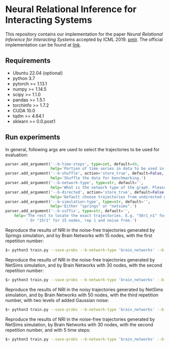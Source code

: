 # Neural Relational Inference for Interacting Systems

This repository contains our implementation for the paper *Neural Relational Inference for Interacting Systems* accepted by ICML 2019. [pmlr](https://proceedings.mlr.press/v80/kipf18a/kipf18a.pdf). The official implementation can be found at [link](https://github.com/ethanfetaya/NRI).

## Requirements

- Ubuntu 22.04 (optional)
- python 3.7
- pytorch >= 1.13.1
- numpy >= 1.14.5
- scipy >= 1.1.0
- pandas >= 1.5.1
- torchinfo >= 1.7.2
- CUDA 10.0
- tqdm >= 4.64.1
- sklearn >= 0.0.post1



## Run experiments

In general, following args are used to select the trajectories to be used for evaluation:

```python
parser.add_argument('--b-time-steps', type=int, default=49,
                    help='Portion of time series in data to be used in benchmarking. Min = 5, Max = 49')
parser.add_argument('--b-shuffle', action='store_true', default=False,
                    help='Shuffle the data for benchmarking.')
parser.add_argument('--b-network-type', type=str, default='',
                    help='What is the network type of the graph. Please choose from: "brain_networks", "chemical_reaction_networks_in_atmosphere", "food_webs", "gene_coexpression_networks", "gene_regulatory_networks", "intercellular_networks", "landscape_networks", "man-made_organic_reaction_networks", "reaction_networks_inside_living_organism", "social_networks", "vascular_networks".')
parser.add_argument('--b-directed', action='store_true', default=False,
                    help='Default choose trajectories from undirected graphs. Use default only when running experiments on trajectories with gene_coexpression_networks and landscape_networks.')
parser.add_argument('--b-simulation-type', type=str, default='',
                    help='Either "springs" or "netsims".')
parser.add_argument('--b-suffix', type=str, default='',
    help='The rest to locate the exact trajectories. E.g. "50r1_n1" for 50 nodes, rep 1 and noise level 1.'
         ' Or "15r1" for 15 nodes, rep 1 and noise free.')
```



Reproduce the results of NRI in the noise-free trajectories generated by Springs simulation, and by Brain Networks with 15 nodes, with the first repetition number:

```bash
$> python3 train.py --save-probs --b-network-type 'brain_networks' --b-directed --b-simulation-type 'springs' --b-suffix '15r1' --epochs 600 --b-shuffle
```

Reproduce the results of NRI in the noise-free trajectories generated by NetSims simulation, and by Brain Networks with 30 nodes, with the second repetition number:

```bash
$> python3 train.py --save-probs --b-network-type 'brain_networks' --b-directed --b-simulation-type 'netsims' --b-suffix '30r2' --epochs 600 --b-shuffle
```

Reproduce the results of NRI in the noisy trajectories generated by NetSims simulation, and by Brain Networks with 50 nodes, with the third repetition number, with two levels of added Gaussian noise:

```bash
$> python3 train.py --save-probs --b-network-type 'brain_networks' --b-directed --b-simulation-type 'netsims' --b-suffix '50r3_n2' --epochs 600
```

Reproduce the results of NRI in the noise-free trajectories generated by NetSims simulation, by Brain Networks with 30 nodes, with the second repetition number, and with 5 time steps:

```bash
$> python3 train.py --save-probs --b-network-type 'brain_networks' --b-directed --b-simulation-type 'netsims' --b-suffix '30r2' --epochs 600 --b-time-steps 5 --b-shuffle
```

